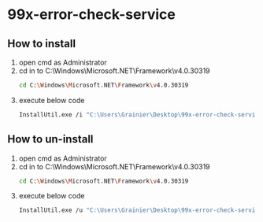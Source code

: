 99x-error-check-service
=======================

How to install
----

1. open cmd as Administrator
2. cd in to C:\Windows\Microsoft.NET\Framework\v4.0.30319
	```sh
	cd C:\Windows\Microsoft.NET\Framework\v4.0.30319
	```
3. execute below code
	```sh
	InstallUtil.exe /i "C:\Users\Grainier\Desktop\99x-error-check-service\ErrorCheckService\bin\Debug\ErrorCheckService.exe"
	```
	
How to un-install
----

1. open cmd as Administrator
2. cd in to C:\Windows\Microsoft.NET\Framework\v4.0.30319
	```sh
	cd C:\Windows\Microsoft.NET\Framework\v4.0.30319
	```
3. execute below code
	```sh
	InstallUtil.exe /u "C:\Users\Grainier\Desktop\99x-error-check-service\ErrorCheckService\bin\Debug\ErrorCheckService.exe"
	```
	
